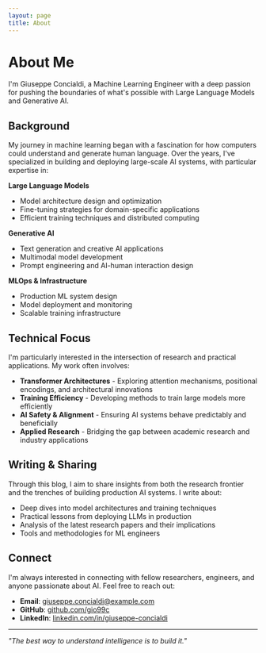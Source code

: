 ```yaml
---
layout: page
title: About
---
```


# About Me

I'm Giuseppe Concialdi, a Machine Learning Engineer with a deep passion for pushing the boundaries of what's possible with Large Language Models and Generative AI.

## Background

My journey in machine learning began with a fascination for how computers could understand and generate human language. Over the years, I've specialized in building and deploying large-scale AI systems, with particular expertise in:

**Large Language Models**
* Model architecture design and optimization
* Fine-tuning strategies for domain-specific applications
* Efficient training techniques and distributed computing

**Generative AI**
* Text generation and creative AI applications
* Multimodal model development
* Prompt engineering and AI-human interaction design

**MLOps & Infrastructure**
* Production ML system design
* Model deployment and monitoring
* Scalable training infrastructure

## Technical Focus

I'm particularly interested in the intersection of research and practical applications. My work often involves:

* **Transformer Architectures** - Exploring attention mechanisms, positional encodings, and architectural innovations
* **Training Efficiency** - Developing methods to train large models more efficiently
* **AI Safety & Alignment** - Ensuring AI systems behave predictably and beneficially
* **Applied Research** - Bridging the gap between academic research and industry applications

## Writing & Sharing

Through this blog, I aim to share insights from both the research frontier and the trenches of building production AI systems. I write about:

* Deep dives into model architectures and training techniques
* Practical lessons from deploying LLMs in production
* Analysis of the latest research papers and their implications
* Tools and methodologies for ML engineers

## Connect

I'm always interested in connecting with fellow researchers, engineers, and anyone passionate about AI. Feel free to reach out:

* **Email**: [giuseppe.concialdi@example.com](mailto:giuseppe.concialdi@gmail.com)
* **GitHub**: [github.com/gio99c](https://github.com/gio99c)
* **LinkedIn**: [linkedin.com/in/giuseppe-concialdi](https://linkedin.com/in/giuseppe-concialdi)

---

*"The best way to understand intelligence is to build it."*
